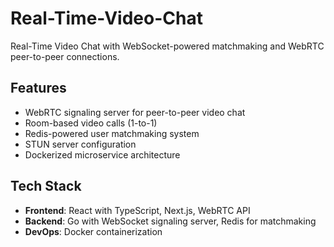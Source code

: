# Real-Time-Video-Chat

Real-Time Video Chat with WebSocket-powered matchmaking and WebRTC peer-to-peer connections.

## Features
- WebRTC signaling server for peer-to-peer video chat
- Room-based video calls (1-to-1)
- Redis-powered user matchmaking system
- STUN server configuration
- Dockerized microservice architecture

## Tech Stack
- **Frontend**: React with TypeScript, Next.js, WebRTC API
- **Backend**: Go with WebSocket signaling server, Redis for matchmaking
- **DevOps**: Docker containerization

